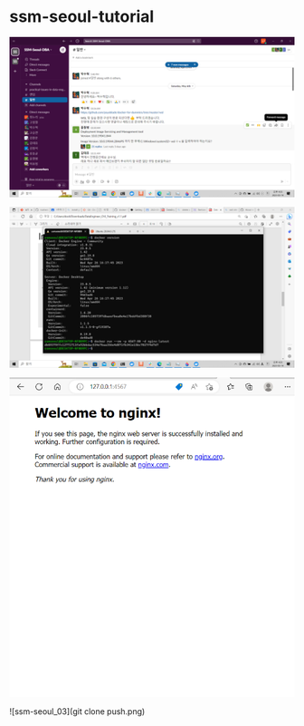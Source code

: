 # ssm-seoul-tutorial
![ssm-seoul](slack.png)

![ssm-seoul_01](docker.png)

![ssm-seoul_02](nginx.png)

![ssm-seoul_03](git clone push.png)
